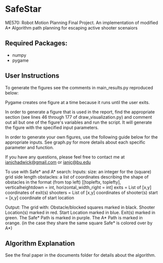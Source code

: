 # SafeStar
 ME570: Robot Motion Planning Final Project. An implementation of modified A* Algorithm path planning for escaping active shooter scenaiors

## Required Packages:
* numpy
* pygame

## User Instructions
To generate the figures see the comments in main_results.py reproduced below:

Pygame creates one figure at a time because it runs until the user exits.

In order to generate a figure that is used in the report, find the appropriate section (see lines 46 through 177 of draw_visualization.py) and comment out all but one of the figure's variables and run the script. It will generate the figure with the specified input parameters.

In order to generate your own figures, use the following guide below for the appropriate inputs. See graph.py for more details about each specific parameter and function.

If you have any questions, please feel free to contact me at ianjchadwick@gmail.com or ianjc@bu.edu


To use with Safe* and A* search:
 Inputs:
 size: an integer for the (square) grid side length
 obstacles: a list of coordinates describing the shape of obstacles in the format (from top left) 
            [[topleftx, toplefty], verticalheightdown = int, horizontal_width_right = int]
 exits = List of [x,y] coordinates of exit(s)
 shooters = List of [x,y] coordinates of shooter(s)
 start = [x,y] coordinate of start location
 
 Output:
 The grid with:
  Obstacle/blocked squares marked in black.
  Shooter Location(s) marked in red.
  Start Location marked in blue.
  Exit(s) marked in green.
  The Safe* Path is marked in purple.
  The A* Path is marked in orange. (in the case they share the same square Safe* is colored over by A*)

## Algorithm Explanation
See the final paper in the documents folder for details about the algorithm.

